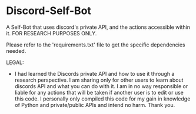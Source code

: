 # Discord-Self-Bot
A Self-Bot that uses discord's private API, and the actions accessible within it. FOR RESEARCH PURPOSES ONLY. 

Please refer to the 'requirements.txt' file to get the specific dependencies needed.

LEGAL:
- I had learned the Discords private API and how to use it through a research perspective. I am sharing only for other users to learn about discords API and what you can do with it. I am in no way responsible or liable for any actions that will be taken if another user is to edit or use this code. I personally only compiled this code for my gain in knowledge of Python and private/public APIs and intend no harm. Thank you.
